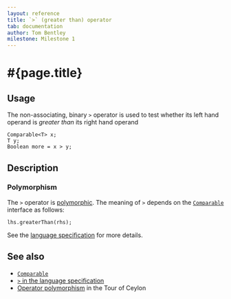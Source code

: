 ```yaml
---
layout: reference
title: `>` (greater than) operator
tab: documentation
author: Tom Bentley
milestone: Milestone 1
---
```


# #{page.title}

## Usage 

The non-associating, binary `>` operator is used to test whether its left hand 
operand is *greater than* its right hand operand

    Comparable<T> x;
    T y;
    Boolean more = x > y;

## Description

### Polymorphism

The `>` operator is [polymorphic](/documentation/reference/operator/operator-polymorphism). 
The meaning of `>` depends on the 
[`Comparable`](../../ceylon.language/Comparable) interface as follows:

    lhs.greaterThan(rhs);

See the [language specification](#{site.urls.spec}#equalityandcomparisonoperators) for more details.

## See also

* [`Comparable`](../../ceylon.language/Comparable)
* [`>` in the language specification](#{site.urls.spec}#equalityandcomparisonoperators)
* [Operator polymorphism](/documentation/tour/language-module/#operator_polymorphism) 
  in the Tour of Ceylon

